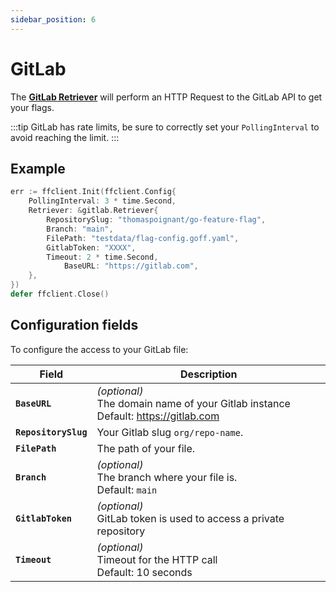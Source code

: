 ```yaml
---
sidebar_position: 6
---
```


# GitLab

The [**GitLab Retriever**](https://pkg.go.dev/github.com/thomaspoignant/go-feature-flag/retriever/gitlabretriever/#Retriever)
will perform an HTTP Request to the GitLab API to get your flags.

:::tip
GitLab has rate limits, be sure to correctly set your `PollingInterval` to avoid reaching the limit.
:::

## Example

```go showLineNumbers
err := ffclient.Init(ffclient.Config{
    PollingInterval: 3 * time.Second,
    Retriever: &gitlab.Retriever{
        RepositorySlug: "thomaspoignant/go-feature-flag",
        Branch: "main",
        FilePath: "testdata/flag-config.goff.yaml",
        GitlabToken: "XXXX",
        Timeout: 2 * time.Second,
		    BaseURL: "https://gitlab.com",
    },
})
defer ffclient.Close()
```

## Configuration fields

To configure the access to your GitLab file:

| Field                | Description                                                                               |
|----------------------|-------------------------------------------------------------------------------------------|
| **`BaseURL`**        | *(optional)*<br/>The domain name of your Gitlab instance <br/>Default: https://gitlab.com |
| **`RepositorySlug`** | Your Gitlab slug `org/repo-name`.                                                         |
| **`FilePath`**       | The path of your file.                                                                    |
| **`Branch`**         | *(optional)*<br/>The branch where your file is.<br/>Default: `main`                       |
| **`GitlabToken`**    | *(optional)*<br/>GitLab token is used to access a private repository                      |
| **`Timeout`**        | *(optional)*<br/>Timeout for the HTTP call <br/>Default: 10 seconds                       |
